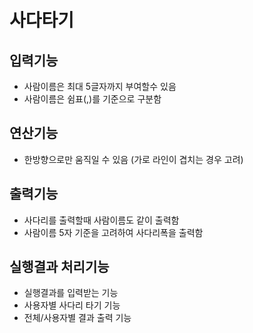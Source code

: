 # 사다타기
## 입력기능
* 사람이름은 최대 5글자까지 부여할수 있음
* 사람이름은 쉼표(,)를 기준으로 구분함

## 연산기능
* 한방향으로만 움직일 수 있음 (가로 라인이 겹치는 경우 고려)

## 출력기능
* 사다리를 출력할때 사람이름도 같이 출력함
* 사람이름 5자 기준을 고려하여 사다리폭을 출력함

## 실행결과 처리기능
* 실행결과를 입력받는 기능
* 사용자별 사다리 타기 기능
* 전체/사용자별 결과 출력 기능